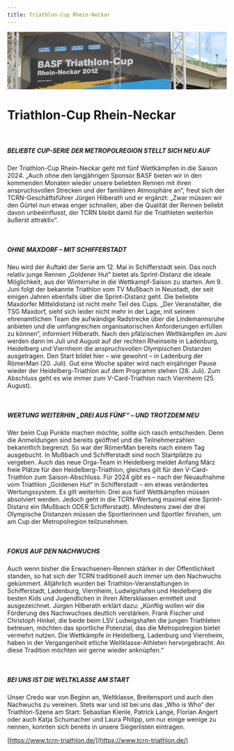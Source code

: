 ```yaml
---
title: Triathlon-Cup Rhein-Neckar
---
```


![Anmeldung](/img/banner/tcrn.jpeg)

# Triathlon-Cup Rhein-Neckar

<br />

##### BELIEBTE CUP-SERIE DER METROPOLREGION STELLT SICH NEU AUF
Der Triathlon-Cup Rhein-Neckar geht mit fünf Wettkämpfen in die Saison 2024. „Auch ohne den langjährigen Sponsor BASF bieten wir in den kommenden Monaten wieder unsere beliebten Rennen mit ihren anspruchsvollen Strecken und der familiären Atmosphäre an“, freut sich der TCRN-Geschäftsführer Jürgen Hilberath und er ergänzt: „Zwar müssen wir den Gürtel nun etwas enger schnallen, aber die Qualität der Rennen beliebt davon unbeeinflusst, der TCRN bleibt damit für die Triathleten weiterhin äußerst attraktiv“.

<br />

##### OHNE MAXDORF – MIT SCHIFFERSTADT
Neu wird der Auftakt der Serie am 12. Mai in Schifferstadt sein. Das noch relativ junge Rennen „Goldener Hut“ bietet als Sprint-Distanz die ideale Möglichkeit, aus der Winterruhe in die Wettkampf-Saison zu starten. Am 9. Juni folgt der bekannte Triathlon vom TV Mußbach in Neustadt, der seit einigen Jahren ebenfalls über die Sprint-Distanz geht.
Die beliebte Maxdorfer Mitteldistanz ist nicht mehr Teil des Cups. „Der Veranstalter, die TSG Maxdorf, sieht sich leider nicht mehr in der Lage, mit seinem ehrenamtlichen Team die aufwändige Radstrecke über die Lindemannsruhe anbieten und die umfangreichen organisatorischen Anforderungen erfüllen zu können“, informiert Hilberath.
Nach den pfälzischen Wettkämpfen im Juni werden dann im Juli und August auf der rechten Rheinseite in Ladenburg, Heidelberg und Viernheim die anspruchsvollen Olympischen Distanzen ausgetragen. Den Start bildet hier – wie gewohnt – in Ladenburg der RömerMan (20. Juli). Gut eine Woche später wird nach einjähriger Pause wieder der Heidelberg-Triathlon auf dem Programm stehen (28. Juli). Zum Abschluss geht es wie immer zum V-Card-Triathlon nach Viernheim (25. August).

<br />


##### WERTUNG WEITERHIN „DREI AUS FÜNF“ – UND TROTZDEM NEU
Wer beim Cup Punkte machen möchte, sollte sich rasch entscheiden. Denn die Anmeldungen sind bereits geöffnet und die Teilnehmerzahlen bekanntlich begrenzt. So war der RömerMan bereits nach einem Tag ausgebucht. In Mußbach und Schifferstadt sind noch Startplätze zu vergeben. Auch das neue Orga-Team in Heidelberg meldet Anfang März freie Plätze für den Heidelberg-Triathlon, gleiches gilt für den V-Card-Triathlon zum Saison-Abschluss.
Für 2024 gibt es – nach der Neuaufnahme vom Triathlon „Goldenen Hut“ in Schifferstadt – ein etwas verändertes Wertungssystem. Es gilt weiterhin: Drei aus fünf Wettkämpfen müssen absolviert werden. Jedoch geht in die TCRN-Wertung maximal eine Sprint-Distanz ein (Mußbach ODER Schifferstadt). Mindestens zwei der drei Olympische Distanzen müssen die Sportlerinnen und Sportler finishen, um am Cup der Metropolregion teilzunehmen.

<br />


##### FOKUS AUF DEN NACHWUCHS
Auch wenn bisher die Erwachsenen-Rennen stärker in der Öffentlichkeit standen, so hat sich der TCRN traditionell auch immer um den Nachwuchs gekümmert. Alljährlich wurden bei Triathlon-Veranstaltungen in Schifferstadt, Ladenburg, Viernheim, Ludwigshafen und Heidelberg die besten Kids und Jugendlichen in ihren Altersklassen ermittelt und ausgezeichnet.
Jürgen Hilberath erklärt dazu: „Künftig wollen wir die Förderung des Nachwuchses deutlich verstärken. Frank Fischer und Christoph Hinkel, die beide beim LSV Ludwigshafen die jungen Triathleten betreuen, möchten das sportliche Potenzial, das die Metropolregion bietet vermehrt nutzen. Die Wettkämpfe in Heidelberg, Ladenburg und Viernheim, haben in der Vergangenheit etliche Weltklasse-Athleten hervorgebracht. An diese Tradition möchten wir gerne wieder anknüpfen.“

<br />


##### BEI UNS IST DIE WELTKLASSE AM START
Unser Credo war von Beginn an, Weltklasse, Breitensport und auch den Nachwuchs zu vereinen. Stets war und ist bei uns das „Who is Who“ der Triathlon-Szene am Start: Sebastian Kienle, Patrick Lange, Florian Angert oder auch Katja Schumacher und Laura Philipp, um nur einige wenige zu nennen, konnten sich bereits in unsere Siegerlisten eintragen.

[https://www.tcrn-triathlon.de/](https://www.tcrn-triathlon.de/)